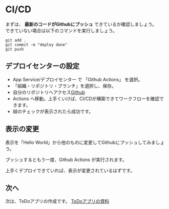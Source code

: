 # CI/CD
まずは、 **最新のコードがGithubにプッシュ** できているか確認しましょう。<br>
できていない場合は以下のコマンドを実行しましょう。

```
git add .
git commit -m "deploy done"
git push
```

## デプロイセンターの設定
* App Service/デプロイセンター で 「Github Actions」 を選択。
* 「組織・リポジトリ・ブランチ」を選択し、保存。
* 自分のリポジトリへアクセス[Github](https://github.com)
*  Actions へ移動。上手くいけば、CI/CDが構築できてワークフローを確認できます。
* 緑のチェックが表示されたら成功です。

## 表示の変更 
表示を「Hello World」から他のものに変更してGithubにプッシュしてみましょう。

プッシュするともう一度、Github Actions が実行されます。

上手くデプロイできていれば、表示が変更されているはずです。


## 次へ
次は、ToDoアプリの作成です。
[ToDoアプリの資料](アプリ作成.md)
